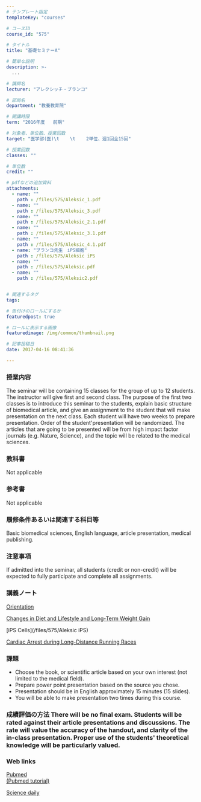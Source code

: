 ```yaml
---
# テンプレート指定
templateKey: "courses"

# コースID
course_id: "575"

# タイトル
title: "基礎セミナーA"

# 簡単な説明
description: >-
  ...

# 講師名
lecturer: "アレクシッチ・ブランコ"

# 部局名
department: "教養教育院"

# 開講時限
term: "2016年度	前期"

# 対象者、単位数、授業回数
target: "医学部(医)\t    \t    2単位、週1回全15回"

# 授業回数
classes: ""

# 単位数
credit: ""

# pdfなどの追加資料
attachments: 
  - name: "" 
    path : /files/575/Aleksic_1.pdf
  - name: "" 
    path : /files/575/Aleksic_3.pdf
  - name: "" 
    path : /files/575/Aleksic_2.1.pdf
  - name: "" 
    path : /files/575/Aleksic_3.1.pdf
  - name: "" 
    path : /files/575/Aleksic_4.1.pdf
  - name: "ブランコ先生　iPS細胞" 
    path : /files/575/Aleksic iPS
  - name: "" 
    path : /files/575/Aleksic.pdf
  - name: "" 
    path : /files/575/Aleksic2.pdf


# 関連するタグ
tags:

# 色付けのロールにするか
featuredpost: true

# ロールに表示する画像
featuredimage: /img/common/thumbnail.png

# 記事投稿日
date: 2017-04-16 08:41:36

---
```




### 授業内容

The seminar will be containing 15 classes for the group of up to 12 students. The instructor will give first and second class. The purpose of the first two classes is to introduce this seminar to the students, explain basic structure of biomedical article, and give an assignment to the student that will make presentation on the next class. Each student will have two weeks to prepare presentation. Order of the student'presentation will be randomized. The articles that are going to be presented will be from high impact factor journals (e.g. Nature, Science), and the topic will be related to the medical sciences. 

### 教科書

Not applicable

### 参考書

Not applicable

### 履修条件あるいは関連する科目等

Basic biomedical sciences, English language, article presentation, medical publishing. 

### 注意事項

If admitted into the seminar, all students (credit or non-credit) will be expected to fully participate and complete all assignments.

### 講義ノート


[Orientation](/files/575/Aleksic_1.pdf) 

[Changes in Diet and Lifestyle and Long-Term Weight Gain](/files/575/Aleksic2.pdf) 

[iPS Cells](/files/575/Aleksic iPS) 

[Cardiac Arrest during Long-Distance Running Races](/files/575/Aleksic.pdf) 
### 課題

  * Choose the book, or scientific article based on your own interest (not limited to the medical field).
  * Prepare power point presentation based on the source you chose. 
  * Presentation should be in English approximately 15 minutes (15 slides).
  * You will be able to make presentation two times during this course.
### 成績評価の方法 There will be no final exam. Students will be rated against their article presentations and discussions. The rate will value the accuracy of the handout, and clarity of the in-class presentation. Proper use of the students' theoretical knowledge will be particularly valued.
### Web links

[Pubmed](http://www.ncbi.nlm.nih.gov/pubmed/)  
[(Pubmed tutorial)](http://www.youtube.com/watch?v=V0NYKFSphKY&list=PLBD13A2628C7A9965/) 

[Science daily](http://www.sciencedaily.com/news/health_medicine//)